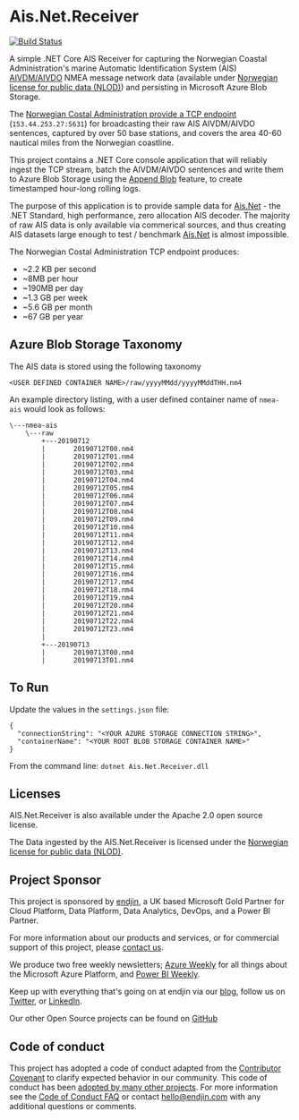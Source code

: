 # Ais.Net.Receiver

[![Build Status](https://dev.azure.com/endjin-labs/Ais.Net.Receiver/_apis/build/status/ais-dotnet.Ais.Net.Receiver?branchName=master)](https://dev.azure.com/endjin-labs/Ais.Net.Receiver/_build/latest?definitionId=1&branchName=master)

A simple .NET Core AIS Receiver for capturing the Norwegian Coastal Administration's marine Automatic Identification System (AIS) [AIVDM/AIVDO](https://gpsd.gitlab.io/gpsd/AIVDM.html) NMEA message network data (available under [Norwegian license for public data (NLOD)](https://data.norge.no/nlod/en/2.0)) and persisting in Microsoft Azure Blob Storage.

The [Norwegian Costal Administration provide a TCP endpoint](https://ais.kystverket.no/) (`153.44.253.27:5631`) for broadcasting their raw AIS AIVDM/AIVDO sentences, captured by over 50 base stations, and covers the area 40-60 nautical miles from the Norwegian coastline.

This project contains a .NET Core console application that will reliably ingest the TCP stream, batch the AIVDM/AIVDO sentences and write them to Azure Blob Storage using the [Append Blob](https://docs.microsoft.com/en-us/rest/api/storageservices/append-block) feature, to create timestamped hour-long rolling logs.

The purpose of this application is to provide sample data for [Ais.Net](https://github.com/ais-dotnet/Ais.Net) - the .NET Standard, high performance, zero allocation AIS decoder. The majority of raw AIS data is only available via commerical sources, and thus creating AIS datasets large enough to test / benchmark [Ais.Net](https://github.com/ais-dotnet/Ais.Net) is almost impossible. 

The Norwegian Costal Administration TCP endpoint produces: 
- ~2.2 KB per second 
- ~8MB per hour 
- ~190MB per day 
- ~1.3 GB per week 
- ~5.6 GB per month
- ~67 GB per year

## Azure Blob Storage Taxonomy

The AIS data is stored using the following taxonomy

`<USER DEFINED CONTAINER NAME>/raw/yyyyMMdd/yyyyMMddTHH.nm4`

An example directory listing, with a user defined container name of `nmea-ais` would look as follows:

```
\---nmea-ais
    \---raw
        +---20190712
        |       20190712T00.nm4
        |       20190712T01.nm4
        |       20190712T02.nm4
        |       20190712T03.nm4
        |       20190712T04.nm4
        |       20190712T05.nm4
        |       20190712T06.nm4
        |       20190712T07.nm4
        |       20190712T08.nm4
        |       20190712T09.nm4
        |       20190712T10.nm4
        |       20190712T11.nm4
        |       20190712T12.nm4
        |       20190712T13.nm4
        |       20190712T14.nm4
        |       20190712T15.nm4
        |       20190712T16.nm4
        |       20190712T17.nm4
        |       20190712T18.nm4
        |       20190712T19.nm4
        |       20190712T20.nm4
        |       20190712T21.nm4
        |       20190712T22.nm4
        |       20190712T23.nm4
        |
        +---20190713
        |       20190713T00.nm4
        |       20190713T01.nm4
```

## To Run

Update the values in the `settings.json` file:

```
{
  "connectionString": "<YOUR AZURE STORAGE CONNECTION STRING>",
  "containerName": "<YOUR ROOT BLOB STORAGE CONTAINER NAME>"
} 
```

From the command line: `dotnet Ais.Net.Receiver.dll`

## Licenses

AIS.Net.Receiver is also available under the Apache 2.0 open source license.
 
The Data ingested by the AIS.Net.Receiver is licensed under the [Norwegian license for public data (NLOD)](https://data.norge.no/nlod/en/2.0).

## Project Sponsor

This project is sponsored by [endjin](https://endjin.com), a UK based Microsoft Gold Partner for Cloud Platform, Data Platform, Data Analytics, DevOps, and a Power BI Partner.

For more information about our products and services, or for commercial support of this project, please [contact us](https://endjin.com/contact-us). 

We produce two free weekly newsletters; [Azure Weekly](https://azureweekly.info) for all things about the Microsoft Azure Platform, and [Power BI Weekly](https://powerbiweekly.info).

Keep up with everything that's going on at endjin via our [blog](https://blogs.endjin.com/), follow us on [Twitter](https://twitter.com/endjin), or [LinkedIn](https://www.linkedin.com/company/1671851/).

Our other Open Source projects can be found on [GitHub](https://github.com/endjin)

## Code of conduct

This project has adopted a code of conduct adapted from the [Contributor Covenant](http://contributor-covenant.org/) to clarify expected behavior in our community. This code of conduct has been [adopted by many other projects](http://contributor-covenant.org/adopters/). For more information see the [Code of Conduct FAQ](https://opensource.microsoft.com/codeofconduct/faq/) or contact [&#104;&#101;&#108;&#108;&#111;&#064;&#101;&#110;&#100;&#106;&#105;&#110;&#046;&#099;&#111;&#109;](&#109;&#097;&#105;&#108;&#116;&#111;:&#104;&#101;&#108;&#108;&#111;&#064;&#101;&#110;&#100;&#106;&#105;&#110;&#046;&#099;&#111;&#109;) with any additional questions or comments.